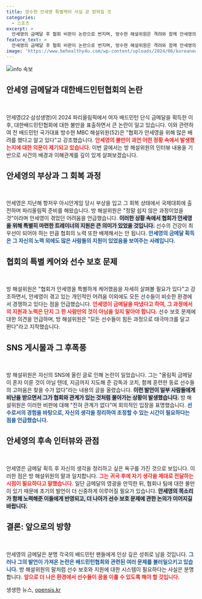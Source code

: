```yaml
---
title: 방수현 안세영 특별케어 사실 곧 밝혀질 것
categories:
  - 스포츠
excerpt: >
  안세영의 금메달 후 협회 비판이 논란으로 번지며, 방수현 해설위원은 격려와 함께 안세영의 발언이 동료들을 간과했다고 지적했다. 진실을 알리는 이들 간의 갈등, 과연 누구의 목소리에 귀 기울여야 할까?
feature_text: >
  안세영의 금메달 후 협회 비판이 논란으로 번지며, 방수현 해설위원은 격려와 함께 안세영의 발언이 동료들을 간과했다고 지적했다. 진실을 알리는 이들 간의 갈등, 과연 누구의 목소리에 귀 기울여야 할까?
image: 'https://www.behealthy4u.com/wp-content/uploads/2024/06/koreanews.jpg'
---
```


<p><img src="https://www.behealthy4u.com/wp-content/uploads/2024/06/koreanews.jpg" alt="info 속보" /></p>

<h2 data-ke-size="size26">안세영 금메달과 대한배드민턴협회의 논란</h2>

<p data-ke-size="size16">&nbsp;</p>

<p>안세영(22·삼성생명)이 2024 파리올림픽에서 여자 배드민턴 단식 금메달을 획득한 이후, 대한배드민턴협회에 대한 불만을 표출하면서 큰 논란이 일고 있습니다. 이와 관련하여 전 배드민턴 국가대표 방수현 MBC 해설위원(52)은 "협회가 안세영을 위해 많은 배려를 했다고 알고 있다"고 강조했습니다. <b><span style="color: #ee2323;">안세영의 불만이 과연 어떤 정황 속에서 발생했는지에 대한 의문이 제기되고 있습니다.</span></b> 이번 글에서는 방 해설위원의 인터뷰 내용을 기반으로 사건의 배경과 이해관계를 깊이 있게 살펴보겠습니다.</p>

<h2 data-ke-size="size26">안세영의 부상과 그 회복 과정</h2>

<p data-ke-size="size16">&nbsp;</p>

<p>안세영은 지난해 항저우 아시안게임 당시 부상을 입고 그 회복 상태에서 국제대회에 출전하며 파리올림픽 준비를 해왔습니다. 방 해설위원은 "정말 쉽지 않은 과정이었을 것"이라며 안세영이 겪었던 어려움을 언급했습니다. <b><span style="background-color: #21538527;">이러한 상황 속에서 협회가 안세영을 위해 특별히 마련한 트레이너의 지원은 큰 의미가 있었을 것입니다.</span></b> 선수의 건강이 최우선이 되어야 하는 만큼 협회의 노력 또한 배제해서는 안 됩니다. <b><span style="color: #1a5490;">안세영의 금메달 획득은 그 자신의 노력 외에도 많은 사람들의 지원이 있었음을 보여주는 사례입니다.</span></b></p>

<h2 data-ke-size="size26">협회의 특별 케어와 선수 보호 문제</h2>

<p data-ke-size="size16">&nbsp;</p>

<p>방 해설위원은 "협회가 안세영을 특별하게 케어했음을 자세히 살펴볼 필요가 있다"고 강조하면서, 안세영이 겪고 있는 개인적인 어려움 이외에도 모든 선수들이 비슷한 환경에서 경쟁하고 있다는 점을 언급했습니다. <b><span style="color: #ee2323;">안세영이 금메달을 따냈다고 하여, 그 과정에서의 지원과 노력은 단지 그 한 사람만의 것이 아님을 잊지 말아야 합니다.</span></b> 선수 보호 문제에 대한 의견을 언급하며, 방 해설위원은 "모든 선수들이 힘든 과정으로 태극마크를 달고 뛴다"라고 지적했습니다.</p>

<h2 data-ke-size="size26">SNS 게시물과 그 후폭풍</h2>

<p data-ke-size="size16">&nbsp;</p>

<p>방 해설위원은 자신의 SNS에 올린 글로 인해 논란이 일었습니다. 그는 "올림픽 금메달이 혼자 이룬 것이 아닐 텐데, 지금까지 지도해 준 감독과 코치, 함께 훈련한 동료 선수들의 고마움은 찾을 수가 없다"라는 내용의 글을 올렸습니다. <b><span style="background-color: #21538527;">이런 발언이 일부 사람들에게 비난을 받으면서 그가 협회와 관계가 있는 것처럼 몰아가는 상황이 발생했습니다.</span></b> 방 해설위원은 이러한 비판에 대해 "전혀 관계가 없다"며 회의적인 입장을 표명했습니다. <b><span style="color: #1a5490;">선수로서의 경험을 바탕으로, 자신의 생각을 정리하여 조정할 수 있는 시간이 필요하다는 점을 언급했습니다.</span></b></p>

<h2 data-ke-size="size26">안세영의 후속 인터뷰와 관점</h2>

<p data-ke-size="size16">&nbsp;</p>

<p>안세영은 금메달 획득 후 자신의 생각을 정리하고 싶은 욕구를 가진 것으로 보입니다. 이러한 점은 방 해설위원의 말과 일치합니다. <b><span style="color: #ee2323;">그는 귀국 후에 자기 생각을 제대로 전달하는 시점이 필요하다고 말했습니다.</span></b> 일단 금메달의 영광을 만끽한 뒤, 협회나 팀에 대한 불만이 있기 때문에 초기의 발언이 더 신중하게 이루어질 필요가 있습니다. <b><span style="background-color: #21538527;">안세영의 목소리가 함께 노력해준 이들에게 반영되고, 더 나아가 선수 보호 문제에 관한 논의가 이어지길 바랍니다.</span></b></p>

<h2 data-ke-size="size26">결론: 앞으로의 방향</h2>

<p data-ke-size="size16">&nbsp;</p>

<p>안세영의 금메달은 분명 각국의 배드민턴 팬들에게 인상 깊은 성취로 남을 것입니다. <b><span style="color: #1a5490;">그러나 그의 발언이 가져온 논란은 배드민턴협회와 관련된 여러 문제를 불러일으키고 있습니다.</span></b> 방 해설위원의 말처럼 선수 보호와 지원에 대한 시스템이 필요하다는 사실은 분명합니다. <b><span style="color: #ee2323;">앞으로 더 나은 환경에서 선수들이 꿈을 이룰 수 있도록 해야 할 것입니다.</span></b></p>
생생한 뉴스, <a href="https://opensis.kr" rel="dofollow">opensis.kr</a>


